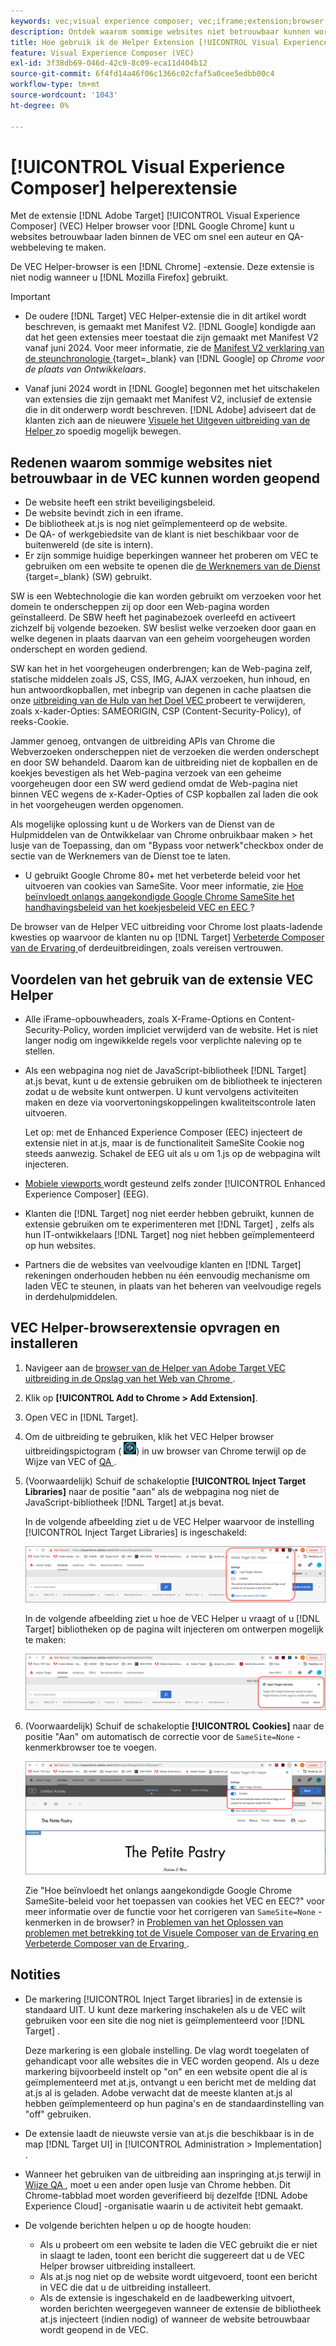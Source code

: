 ```yaml
---
keywords: vec;visual experience composer; vec;iframe;extension;browser
description: Ontdek waarom sommige websites niet betrouwbaar kunnen worden geopend in de [!UICONTROL Visual Experience Composer] (VEC). Met de VEC Helper-browserextensie kunt u websites betrouwbaar laden binnen de VEC.
title: Hoe gebruik ik de Helper Extension [!UICONTROL Visual Experience Composer] (VEC)?
feature: Visual Experience Composer (VEC)
exl-id: 3f38db69-046d-42c9-8c09-eca11d404b12
source-git-commit: 6f4fd14a46f06c1366c02cfaf5a0cee5edbb00c4
workflow-type: tm+mt
source-wordcount: '1043'
ht-degree: 0%

---
```


# [!UICONTROL Visual Experience Composer] helperextensie

Met de extensie [!DNL Adobe Target] [!UICONTROL Visual Experience Composer] (VEC) Helper browser voor [!DNL Google Chrome] kunt u websites betrouwbaar laden binnen de VEC om snel een auteur en QA-webbeleving te maken.

De VEC Helper-browser is een [!DNL Chrome] -extensie. Deze extensie is niet nodig wanneer u [!DNL Mozilla Firefox] gebruikt.

>[!IMPORTANT]
>
>* De oudere [!DNL Target] VEC Helper-extensie die in dit artikel wordt beschreven, is gemaakt met Manifest V2. [!DNL Google] kondigde aan dat het geen extensies meer toestaat die zijn gemaakt met Manifest V2 vanaf juni 2024. Voor meer informatie, zie de [ Manifest V2 verklaring van de steunchronologie ](https://developer.chrome.com/docs/extensions/develop/migrate/mv2-deprecation-timeline){target=_blank} van [!DNL Google] op *Chrome voor de plaats van Ontwikkelaars*.
>
>* Vanaf juni 2024 wordt in [!DNL Google] begonnen met het uitschakelen van extensies die zijn gemaakt met Manifest V2, inclusief de extensie die in dit onderwerp wordt beschreven. [!DNL Adobe] adviseert dat de klanten zich aan de nieuwere [ Visuele het Uitgeven uitbreiding van de Helper ](/help/main/c-experiences/c-visual-experience-composer/r-troubleshoot-composer/visual-editing-helper-extension.md) zo spoedig mogelijk bewegen.

## Redenen waarom sommige websites niet betrouwbaar in de VEC kunnen worden geopend

* De website heeft een strikt beveiligingsbeleid.
* De website bevindt zich in een iframe.
* De bibliotheek at.js is nog niet geïmplementeerd op de website.
* De QA- of werkgebiedsite van de klant is niet beschikbaar voor de buitenwereld (de site is intern).
* Er zijn sommige huidige beperkingen wanneer het proberen om VEC te gebruiken om een website te openen die [ de Werknemers van de Dienst ](https://developer.mozilla.org/en-US/docs/Web/API/Service_Worker_API){target=_blank} (SW) gebruikt.

SW is een Webtechnologie die kan worden gebruikt om verzoeken voor het domein te onderscheppen zij op door een Web-pagina worden geïnstalleerd. De SBW heeft het paginabezoek overleefd en activeert zichzelf bij volgende bezoeken. SW beslist welke verzoeken door gaan en welke degenen in plaats daarvan van een geheim voorgeheugen worden onderschept en worden gediend.

SW kan het in het voorgeheugen onderbrengen; kan de Web-pagina zelf, statische middelen zoals JS, CSS, IMG, AJAX verzoeken, hun inhoud, en hun antwoordkopballen, met inbegrip van degenen in cache plaatsen die onze [ uitbreiding van de Hulp van het Doel VEC ](/help/main/c-experiences/c-visual-experience-composer/r-troubleshoot-composer/vec-helper-browser-extension.md) probeert te verwijderen, zoals x-kader-Opties: SAMEORIGIN, CSP (Content-Security-Policy), of reeks-Cookie.

Jammer genoeg, ontvangen de uitbreiding APIs van Chrome die Webverzoeken onderscheppen niet de verzoeken die werden onderschept en door SW behandeld. Daarom kan de uitbreiding niet de kopballen en de koekjes bevestigen als het Web-pagina verzoek van een geheime voorgeheugen door een SW werd gediend omdat de Web-pagina niet binnen VEC wegens de x-Kader-Opties of CSP kopballen zal laden die ook in het voorgeheugen werden opgenomen.

Als mogelijke oplossing kunt u de Workers van de Dienst van de Hulpmiddelen van de Ontwikkelaar van Chrome onbruikbaar maken > het lusje van de Toepassing, dan om &quot;Bypass voor netwerk&quot;checkbox onder de sectie van de Werknemers van de Dienst toe te laten.

* U gebruikt Google Chrome 80+ met het verbeterde beleid voor het uitvoeren van cookies van SameSite. Voor meer informatie, zie [ Hoe beïnvloedt onlangs aangekondigde Google Chrome SameSite het handhavingsbeleid van het koekjesbeleid VEC en EEC ](/help/main/c-experiences/c-visual-experience-composer/r-troubleshoot-composer/issues-related-to-the-visual-experience-composer-vec-and-enhanced-experience-composer-eec.md#samesite)?

De browser van de Helper VEC uitbreiding voor Chrome lost plaats-ladende kwesties op waarvoor de klanten nu op [!DNL Target] [ Verbeterde Composer van de Ervaring ](/help/main/administrating-target/visual-experience-composer-set-up.md#eec) of derdeuitbreidingen, zoals vereisen vertrouwen.

## Voordelen van het gebruik van de extensie VEC Helper

* Alle iFrame-opbouwheaders, zoals X-Frame-Options en Content-Security-Policy, worden impliciet verwijderd van de website. Het is niet langer nodig om ingewikkelde regels voor verplichte naleving op te stellen.
* Als een webpagina nog niet de JavaScript-bibliotheek [!DNL Target] at.js bevat, kunt u de extensie gebruiken om de bibliotheek te injecteren zodat u de website kunt ontwerpen. U kunt vervolgens activiteiten maken en deze via voorvertoningskoppelingen kwaliteitscontrole laten uitvoeren.

  Let op: met de Enhanced Experience Composer (EEC) injecteert de extensie niet in at.js, maar is de functionaliteit SameSite Cookie nog steeds aanwezig. Schakel de EEG uit als u om 1.js op de webpagina wilt injecteren.

* [ Mobiele viewports ](/help/main/c-experiences/c-visual-experience-composer/mobile-viewports.md) wordt gesteund zelfs zonder [!UICONTROL Enhanced Experience Composer] (EEG).
* Klanten die [!DNL Target] nog niet eerder hebben gebruikt, kunnen de extensie gebruiken om te experimenteren met [!DNL Target] , zelfs als hun IT-ontwikkelaars [!DNL Target] nog niet hebben geïmplementeerd op hun websites.
* Partners die de websites van veelvoudige klanten en [!DNL Target] rekeningen onderhouden hebben nu één eenvoudig mechanisme om laden VEC te steunen, in plaats van het beheren van veelvoudige regels in derdehulpmiddelen.

## VEC Helper-browserextensie opvragen en installeren

1. Navigeer aan de [ browser van de Helper van Adobe Target VEC uitbreiding in de Opslag van het Web van Chrome ](https://chromewebstore.google.com/detail/adobe-experience-cloud-vi/kgmjjkfjacffaebgpkpcllakjifppnca).
1. Klik op **[!UICONTROL Add to Chrome > Add Extension]**.
1. Open VEC in [!DNL Target].
1. Om de uitbreiding te gebruiken, klik het VEC Helper browser uitbreidingspictogram ( ![ pictogram van de Helper VEC ](/help/main/c-experiences/c-visual-experience-composer/r-troubleshoot-composer/assets/vec-help-extension.png)) in uw browser van Chrome terwijl op de Wijze van VEC of [ QA ](/help/main/c-activities/c-activity-qa/activity-qa.md).
1. (Voorwaardelijk) Schuif de schakeloptie **[!UICONTROL Inject Target Libraries]** naar de positie &quot;aan&quot; als de webpagina nog niet de JavaScript-bibliotheek [!DNL Target] at.js bevat.

   In de volgende afbeelding ziet u de VEC Helper waarvoor de instelling [!UICONTROL Inject Target Libraries] is ingeschakeld:

   ![ VEC helper 1 ](/help/main/c-experiences/c-visual-experience-composer/r-troubleshoot-composer/assets/vec-help-extension-1.png)

   In de volgende afbeelding ziet u hoe de VEC Helper u vraagt of u [!DNL Target] bibliotheken op de pagina wilt injecteren om ontwerpen mogelijk te maken:

   ![ VEC helper 2 ](/help/main/c-experiences/c-visual-experience-composer/r-troubleshoot-composer/assets/vec-helper.png)

1. (Voorwaardelijk) Schuif de schakeloptie **[!UICONTROL Cookies]** naar de positie &quot;Aan&quot; om automatisch de correctie voor de `SameSite=None` -kenmerkbrowser toe te voegen.

   ![ de knevel van Cookies in de VEC helperuitbreiding ](/help/main/c-experiences/c-visual-experience-composer/r-troubleshoot-composer/assets/cookies-vec-helper.png)

   Zie &quot;Hoe beïnvloedt het onlangs aangekondigde Google Chrome SameSite-beleid voor het toepassen van cookies het VEC en EEC?&quot; voor meer informatie over de functie voor het corrigeren van `SameSite=None` -kenmerken in de browser? in [ Problemen van het Oplossen van problemen met betrekking tot de Visuele Composer van de Ervaring en Verbeterde Composer van de Ervaring ](/help/main/c-experiences/c-visual-experience-composer/r-troubleshoot-composer/issues-related-to-the-visual-experience-composer-vec-and-enhanced-experience-composer-eec.md#samesite).

## Notities

* De markering [!UICONTROL Inject Target libraries] in de extensie is standaard UIT. U kunt deze markering inschakelen als u de VEC wilt gebruiken voor een site die nog niet is geïmplementeerd voor [!DNL Target] .

  Deze markering is een globale instelling. De vlag wordt toegelaten of gehandicapt voor alle websites die in VEC worden geopend. Als u deze markering bijvoorbeeld instelt op &quot;on&quot; en een website opent die al is geïmplementeerd met at.js, ontvangt u een bericht met de melding dat at.js al is geladen. Adobe verwacht dat de meeste klanten at.js al hebben geïmplementeerd op hun pagina&#39;s en de standaardinstelling van &quot;off&quot; gebruiken.

* De extensie laadt de nieuwste versie van at.js die beschikbaar is in de map [!DNL Target UI] in [!UICONTROL Administration > Implementation] .
* Wanneer het gebruiken van de uitbreiding aan inspringing at.js terwijl in [ Wijze QA ](/help/main/c-activities/c-activity-qa/activity-qa.md), moet u een ander open lusje van Chrome hebben. Dit Chrome-tabblad moet worden geverifieerd bij dezelfde [!DNL Adobe Experience Cloud] -organisatie waarin u de activiteit hebt gemaakt.
* De volgende berichten helpen u op de hoogte houden:

   * Als u probeert om een website te laden die VEC gebruikt die er niet in slaagt te laden, toont een bericht die suggereert dat u de VEC Helper browser uitbreiding installeert.
   * Als at.js nog niet op de website wordt uitgevoerd, toont een bericht in VEC die dat u de uitbreiding installeert.
   * Als de extensie is ingeschakeld en de laadbewerking uitvoert, worden berichten weergegeven wanneer de extensie de bibliotheek at.js injecteert (indien nodig) of wanneer de website betrouwbaar wordt geopend in de VEC.
